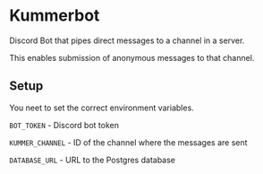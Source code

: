 # Kummerbot

Discord Bot that pipes direct messages to a channel in a server.

This enables submission of anonymous messages to that channel. 

## Setup

You neet to set the correct environment variables.

`BOT_TOKEN` - Discord bot token

`KUMMER_CHANNEL` - ID of the channel where the messages are sent

`DATABASE_URL` - URL to the Postgres database